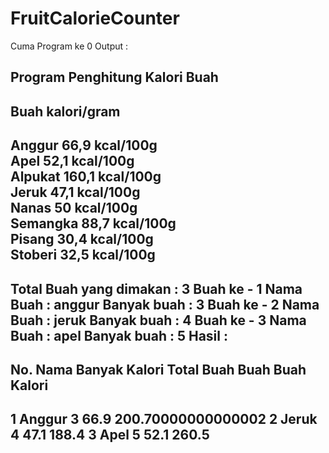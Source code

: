 # FruitCalorieCounter

Cuma Program ke 0
Output : 

Program Penghitung Kalori Buah
----------------------------------
Buah              kalori/gram     
----------------------------------
Anggur         66,9 kcal/100g     
Apel           52,1 kcal/100g     
Alpukat       160,1 kcal/100g     
Jeruk          47,1 kcal/100g     
Nanas            50 kcal/100g     
Semangka       88,7 kcal/100g     
Pisang         30,4 kcal/100g     
Stoberi        32,5 kcal/100g
----------------------------------
Total Buah yang dimakan : 3
Buah ke -  1
Nama Buah               : anggur
Banyak buah             : 3
Buah ke -  2
Nama Buah               : jeruk
Banyak buah             : 4
Buah ke -  3
Nama Buah               : apel
Banyak buah             : 5
Hasil :
------------------------------------------------------
No. Nama       Banyak       Kalori      Total
    Buah       Buah         Buah        Kalori
------------------------------------------------------
1   Anggur     3            66.9        200.70000000000002
2   Jeruk     4            47.1        188.4
3   Apel     5            52.1        260.5
------------------------------------------------------
